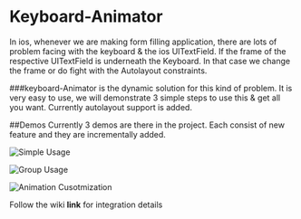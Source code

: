 # Keyboard-Animator

In ios, whenever we are making form filling application, 
there are lots of problem facing with the keyboard & the ios UITextField. If the frame of the respective 
UITextField is underneath the Keyboard. In that case we change the frame or do fight with the Autolayout constraints. 

###keyboard-Animator 
is the dynamic solution for this kind of problem. It is very easy to use, 
we will demonstrate 3 simple steps to use this & get all you want. Currently autolayout support is added.

##Demos
Currently 3 demos are there in the project. Each consist of new feature and they are incrementally added.

![Simple Usage](https://github.com/ratulSharker/Keyboard-Animator/blob/master/screenshots/simple_usage_demo.gif "Simple-usage-demo")

![Group Usage](https://github.com/ratulSharker/Keyboard-Animator/blob/master/screenshots/group_usage_demo.gif "Group-usage-demo")

![Animation Cusotmization](https://github.com/ratulSharker/Keyboard-Animator/blob/master/screenshots/customization_animating_demo.gif "Customizing-animation-demo")


Follow the wiki **link** for integration details
